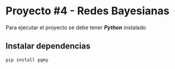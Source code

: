 # Proyecto #4 - Redes Bayesianas

Para ejecutar el proyecto se debe tener ***Python*** instalado

## Instalar dependencias
```
pip install pgmy
```